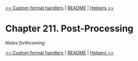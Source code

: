 [&lt;&lt; Custom format handlers](ch210-custom-format-handlers.md) | [README](README.md) | [Helpers &gt;&gt;](ch212-helpers.md)

# Chapter 211. Post-Processing

*Notes forthcoming*

[&lt;&lt; Custom format handlers](ch210-custom-format-handlers.md) | [README](README.md) | [Helpers &gt;&gt;](ch212-helpers.md)